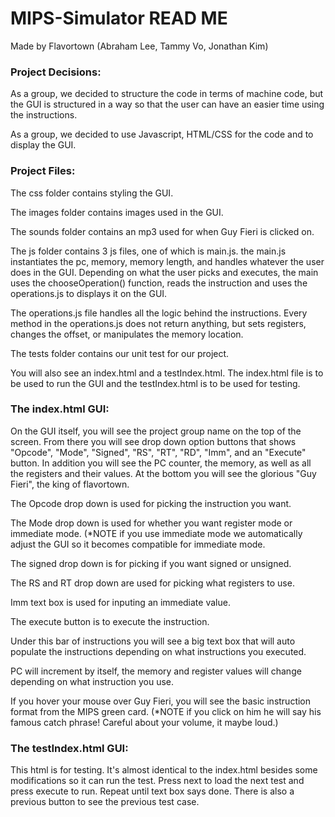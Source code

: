 # MIPS-Simulator READ ME
Made by Flavortown (Abraham Lee, Tammy Vo, Jonathan Kim)


### Project Decisions: 

As a group, we decided to structure the code in terms of machine code, but the GUI is structured in a way so that the user can have an easier time using the instructions.

As a group, we decided to use Javascript, HTML/CSS for the code and to display the GUI.



### Project Files:

The css folder contains styling the GUI.

The images folder contains images used in the GUI.

The sounds folder contains an mp3 used for when Guy Fieri is clicked on.

The js folder contains 3 js files, one of which is main.js. the main.js instantiates the pc, memory, memory length, and handles whatever the user does in the GUI. Depending on what the user picks and executes, the main uses the chooseOperation() function, reads the instruction and uses the operations.js to displays it on the GUI.

The operations.js file handles all the logic behind the instructions. Every method in the operations.js does not return anything, but sets registers, changes the offset, or manipulates the memory location.


The tests folder contains our unit test for our project.

You will also see an index.html and a testIndex.html. The index.html file is to be used to  run the GUI and the testIndex.html is to be used for testing.



### The index.html GUI:
On the GUI itself, you will see the project group name on the top of the screen. From there you will see drop down option buttons that shows "Opcode", "Mode", "Signed", "RS", "RT", "RD", "Imm", and an "Execute" button. In addition you will see the PC counter, the memory, as well as all the registers and their values. At the bottom you will see the glorious "Guy Fieri", the king of flavortown.

The Opcode drop down is used for picking the instruction you want. 

The Mode drop down is used for whether you want register mode or immediate mode.
(*NOTE if you use immediate mode we automatically adjust the GUI so it becomes compatible for immediate mode. 

The signed drop down is for picking if you want signed or unsigned. 

The RS and RT drop down are used for picking what registers to use.

Imm text box is used for inputing an immediate value.

The execute button is to execute the instruction.

Under this bar of instructions you will see a big text box that will auto populate the instructions depending on what instructions you executed.

PC will increment by itself, the memory and register values will change depending on what instruction you use.

If you hover your mouse over Guy Fieri, you will see the basic instruction format from the MIPS green card. (*NOTE if you click on him he will say his famous catch phrase! Careful about your volume, it maybe loud.)



### The testIndex.html GUI:
This html is for testing. It's almost identical to the index.html besides some modifications so it can run the test. Press next to load the next test and press execute to run. Repeat until text box says done. There is also a previous button to see the previous test case.